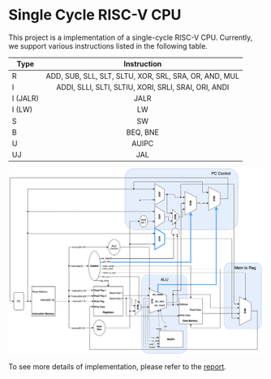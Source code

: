 # Single Cycle RISC-V CPU
This project is a implementation of a single-cycle RISC-V CPU. Currently, we support various instructions listed in the following table.

Type           | Instruction
--------------|:-----:
R    | ADD, SUB, SLL, SLT, SLTU, XOR, SRL, SRA, OR, AND, MUL
I    | ADDI, SLLI, SLTI, SLTIU, XORI, SRLI, SRAI, ORI, ANDI
I (JALR) | JALR
I (LW) | LW
S | SW
B | BEQ, BNE
U | AUIPC
UJ| JAL


![CPU_Architecture](./assets/cpu_arch.png)

To see more details of implementation, please refer to the [report](./report.pdf).
